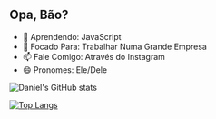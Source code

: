 ## Opa, Bão?

- 🌱 Aprendendo: JavaScript
- 🤔 Focado Para: Trabalhar Numa Grande Empresa
- 📫 Fale Comigo: Através do Instagram
- 😄 Pronomes: Ele/Dele

![Daniel's GitHub stats](https://github-readme-stats.vercel.app/api?username=Daniel-C-Reynaud&theme=dark&show_icons=true)

[![Top Langs](https://github-readme-stats.vercel.app/api/top-langs/?username=Daniel-C-Reynaud&theme=dark&layout=donut-vertical)](https://github.com/anuraghazra/github-readme-stats)
